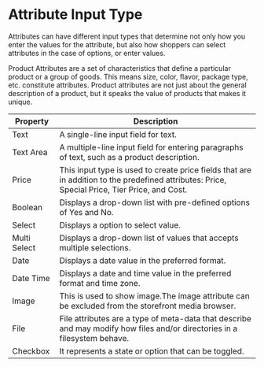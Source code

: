 # Attribute Input Type

Attributes can have different input types that determine not only how you enter the values for the attribute, but also how shoppers can select attributes in the case of options, or enter values.

Product Attributes are a set of characteristics that define a particular product or a group of goods. This means size, color, flavor, package type, etc. constitute attributes. Product attributes are not just about the general description of a product, but it speaks the value of products that makes it unique.

| Property  | Description                                                                                           |
|-----------------|------------------------------------------------------------------------------------------------------------------------------------|
| Text      | A single-line input field for text.                                                                            |
| Text Area   | A multiple-line input field for entering paragraphs of text, such as a product description.                                                                    |
| Price         | This input type is used to create price fields that are in addition to the predefined attributes: Price, Special Price, Tier Price, and Cost.                                                               |
| Boolean    | Displays a drop-down list with pre-defined options of Yes and No.                                                                 |
| Select        | Displays a option to select value.                       |
| Multi Select        | Displays a drop-down list of values that accepts multiple selections.                                                                            |
| Date       | Displays a date value in the preferred format.
| Date Time       | Displays a date and time value in the preferred format and time zone.
| Image     | This is used to show image.The image attribute can be excluded from the storefront media browser.
| File       | File attributes are a type of meta-data that describe and may modify how files and/or directories in a filesystem behave.
| Checkbox       | It represents a state or option that can be toggled.